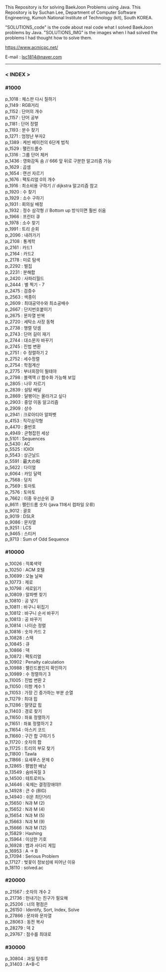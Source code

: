 This Repository is for solving BaekJoon Problems using Java.
This Repository is by Suchan Lee,
Department of Computer Software Engineering,
Kumoh National Institute of Technology (kit), South KOREA.

"SOLUTIONS_code" is the code about real code what I solved BaekJoon problems by Java.
"SOLUTIONS_IMG" is the images when I had solved the problems I had thought how to solve them.

https://www.acmicpc.net/

E-mail : lsc1814@naver.com

<hr>

### < INDEX >

### #1000

p_1018 : 체스판 다시 칠하기  
p_1149 : RGB거리  
p_1152 : 단어의 개수  
p_1157 : 단어 공부  
p_1181 : 단어 정렬  
p_1193 : 분수 찾기  
p_1271 : 엄청난 부자2  
p_1389 : 케빈 베이컨의 6단계 법칙  
p_1529 : 팰린드롬수  
p_1316 : 그룹 단어 체커  
p_1436 : 영화감독 숌 // 666 앞 뒤로 구분한 알고리즘 가능  
p_1629 : 곱셈  
p_1654 : 랜선 자르기  
p_1676 : 팩토리얼 0의 개수  
p_1916 : 최소비용 구하기 // dijkstra 알고리즘 참고  
p_1920 : 수 찾기  
p_1929 : 소수 구하기  
p_1931 : 회의실 배정  
p_1932 : 정수 삼각형 // Bottom up 방식이면 훨씬 쉬움  
p_1966 : 프린터 큐  
p_1978 : 소수 찾기  
p_1991 : 트리 순회  
p_2096 : 내려가기  
p_2108 : 통계학  
p_2161 : 카드1  
p_2164 : 카드2  
p_2178 : 미로 탐색  
p_2292 : 벌집  
p_2231 : 분해합  
p_2420 : 사파리월드  
p_2444 : 별 찍기 - 7  
p_2475 : 검증수  
p_2563 : 색종이  
p_2609 : 최대공약수와 최소공배수  
p_2667 : 단지번호붙이기  
p_2675 : 문자열 반복  
p_2720 : 세탁소 사장 동혁  
p_2738 : 행렬 덧셈  
p_2743 : 단어 길이 재기  
p_2744 : 대소문자 바꾸기  
p_2745 : 진법 변환  
p_2751 : 수 정렬하기 2  
p_2752 : 세수정렬  
p_2754 : 학점계산  
p_2775 : 부녀회장이 될테야  
p_2798 : 블랙잭 // 함수화 가능해 보임  
p_2805 : 나무 자르기  
p_2839 : 설탕 배달  
p_2869 : 달팽이는 올라가고 싶다  
p_2903 : 중앙 이동 알고리즘  
p_2909 : 상수  
p_2941 : 크로아티아 알파벳  
p_4153 : 직각삼각형  
p_4470 : 줄번호  
p_4949 : 균형잡힌 세상  
p_5101 : Sequences  
p_5430 : AC  
p_5525 : IOIOI  
p_5543 : 상근날드  
p_5591 : 最大の和  
p_5622 : 다이얼  
p_6064 : 카잉 달력  
p_7568 : 덩치  
p_7569 : 토마토  
p_7576 : 토마토  
p_7662 : 이중 우선순위 큐  
p_8611 : 팰린드롬 숫자 (java 11에서 컴파일 오류)  
p_9012 : 괄호  
p_9019 : DSLR  
p_9086 : 문자열  
p_9251 : LCS  
p_9465 : 스티커  
p_9713 : Sum of Odd Sequence

### #10000

p_10026 : 적록색약  
p_10250 : ACM 호텔  
p_10699 : 오늘 날짜  
p_10773 : 제로  
p_10798 : 세로읽기  
p_10809 : 알파벳 찾기  
p_10810 : 공 넣기  
p_10811 : 바구니 뒤집기  
p_10812 : 바구니 순서 바꾸기  
p_10813 : 공 바꾸기  
p_10814 : 나이순 정렬  
p_10816 : 숫자 카드 2  
p_10828 : 스택  
p_10845 : 큐  
p_10866 : 덱  
p_10872 : 팩토리얼  
p_10902 : Penalty calculation  
p_10988 : 팰린드롬인지 확인하기  
p_10989 : 수 정렬하기 3  
p_11005 : 진법 변환 2  
p_11050 : 이항 계수 1  
p_11053 : 가장 긴 증가하는 부분 순열  
p_11279 : 최대 힙  
p_11286 : 절댓값 힙  
p_11403 : 경로 찾기  
p_11650 : 좌표 정렬하기  
p_11651 : 좌표 정렬하기 2  
p_11654 : 아스키 코드  
p_11660 : 구간 합 구하기 5  
p_11720 : 숫자의 합  
p_11725 : 트리의 부모 찾기  
p_11800 : Tawla  
p_11866 : 요세푸스 문제 0  
p_12865 : 평범한 배낭  
p_13549 : 숨바꼭질 3  
p_14500 : 테트로미노  
p_14646 : 욱제는 결정장애야!!  
p_14928 : 큰 수 (BIG)  
p_14940 : 쉬운 최단거리  
p_15650 : N과 M (2)  
p_15652 : N과 M (4)  
p_15654 : N과 M (5)  
p_15663 : N과 M (9)  
p_15666 : N과 M (12)  
p_15829 : Hashing  
p_15964 : 이상한 기호  
p_16928 : 뱀과 사다리 게임  
p_16953 : A → B  
p_17094 : Serious Problem  
p_17127 : 벚꽃이 정보섬에 피어난 이유  
p_18110 : solved.ac

### #20000

p_21567 : 숫자의 개수 2  
p_21736 : 헌내기는 친구가 필요해  
p_25206 : 너의 평점은  
p_26150 : Identify, Sort, Index, Solve  
p_27866 : 문자와 문자열  
p_28063 : 동전 복사  
p_28279 : 덱 2  
p_29767 : 점수를 최대로

### #30000

p_30804 : 과일 탕후루  
p_31403 : A+B-C  